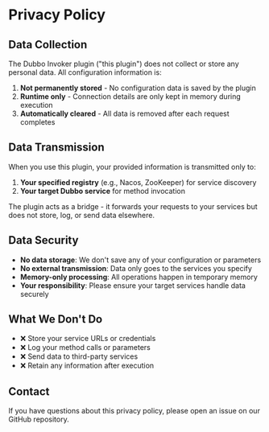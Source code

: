 # Privacy Policy

## Data Collection

The Dubbo Invoker plugin ("this plugin") does not collect or store any personal data. All configuration information is:

1. **Not permanently stored** - No configuration data is saved by the plugin
2. **Runtime only** - Connection details are only kept in memory during execution
3. **Automatically cleared** - All data is removed after each request completes

## Data Transmission

When you use this plugin, your provided information is transmitted only to:

1. **Your specified registry** (e.g., Nacos, ZooKeeper) for service discovery
2. **Your target Dubbo service** for method invocation

The plugin acts as a bridge - it forwards your requests to your services but does not store, log, or send data elsewhere.

## Data Security

- **No data storage**: We don't save any of your configuration or parameters
- **No external transmission**: Data only goes to the services you specify
- **Memory-only processing**: All operations happen in temporary memory
- **Your responsibility**: Please ensure your target services handle data securely

## What We Don't Do

- ❌ Store your service URLs or credentials
- ❌ Log your method calls or parameters  
- ❌ Send data to third-party services
- ❌ Retain any information after execution

## Contact

If you have questions about this privacy policy, please open an issue on our GitHub repository. 